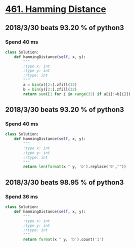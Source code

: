 # [461. Hamming Distance](https://leetcode.com/problems/hamming-distance/description/)

## 2018/3/30 beats 93.20 % of python3
### Spend 40 ms
```python
class Solution:
    def hammingDistance(self, x, y):
        """
        :type x: int
        :type y: int
        :rtype: int
        """
        a = bin(x)[2:].zfill(32)
        b = bin(y)[2:].zfill(32)
        return sum([1 for i in range(32) if a[i]!=b[i]])
```

## 2018/3/30 beats 93.20 % of python3
### Spend 40 ms
```python
class Solution:
    def hammingDistance(self, x, y):
        """
        :type x: int
        :type y: int
        :rtype: int
        """
        return len(format(x ^ y, 'b').replace('0',""))
```
## 2018/3/30 beats 98.95 % of python3
### Spend 36 ms
```python
class Solution:
    def hammingDistance(self, x, y):
        """
        :type x: int
        :type y: int
        :rtype: int
        """
        return format(x ^ y, 'b').count('1')
```
